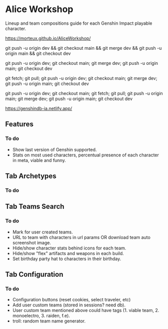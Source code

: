 # Alice Workshop
Lineup and team compositions guide for each Genshin Impact playable character.

https://morteux.github.io/AliceWorkshop/

git push -u origin dev && git checkout main && git merge dev && git push -u origin main && git checkout dev

git push -u origin dev; git checkout main; git merge dev; git push -u origin main; git checkout dev

git fetch; git pull; git push -u origin dev; git checkout main; git merge dev; git push -u origin main; git checkout dev

git push -u origin dev; git checkout main; git fetch; git pull; git push -u origin main; git merge dev; git push -u origin main; git checkout dev

https://genshindb-ia.netlify.app/

## Features
### To do
- Show last version of Genshin supported.
- Stats on most used characters, percentual presence of each character in meta, viable and funny.

## Tab Archetypes
### To do

## Tab Teams Search
### To do
- Mark for user created teams.
- URL to team with characters in url params OR download team auto screenshot image.
- Hide/show character stats behind icons for each team.
- Hide/show "flex" artifacts and weapons in each build.
- Set birthday party hat to characters in their birthday.

## Tab Configuration
### To do
- Configuration buttons (reset cookies, select traveler, etc)
- Add user custom teams (stored in sessions? need db).
- User custom team mentioned above could have tags (1. viable team, 2. monoelectro, 3. raiden, f.e).
- troll: random team name generator.